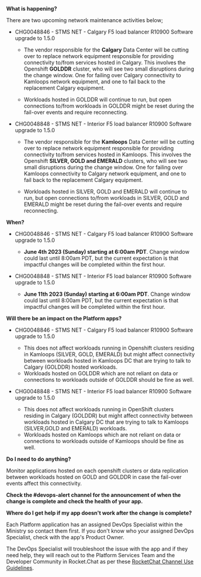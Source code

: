 **What is happening?**

There are two upcoming network maintenance activities below;

- CHG0048846 - STMS NET - Calgary F5 load balancer R10900 Software upgrade to 1.5.0

  - The vendor responsible for the **Calgary** Data Center will be cutting over to replace network equipment responsible for providing connectivity to/from services hosted in Calgary. This involves the Openshift **GOLDDR** cluster, who will see two small disruptions during the change window. One for failing over Calgary connectivity to Kamloops network equipment, and one to fail back to the replacement Calgary equipment.

  - Workloads hosted in GOLDDR will continue to run, but open connections to/from workloads in GOLDDR might be reset during the fail-over events and require reconnecting.

- CHG0048848 - STMS NET - Interior F5 load balancer R10900 Software upgrade to 1.5.0

  - The vendor responsible for the **Kamloops** Data Center will be cutting over to replace network equipment responsible for providing connectivity to/from services hosted in Kamloops. This involves the Openshift **SILVER, GOLD and EMERALD** clusters, who will see two small disruptions during the change window. One for failing over Kamloops connectivity to Calgary network equipment, and one to fail back to the replacement Calgary equipment.

  - Workloads hosted in SILVER, GOLD and EMERALD will continue to run, but open connections to/from workloads in SILVER, GOLD and EMERALD might be reset during the fail-over events and require reconnecting.

**When?**

- CHG0048846 - STMS NET - Calgary F5 load balancer R10900 Software upgrade to 1.5.0

  - **June 4th 2023 (Sunday) starting at 6:00am PDT**. Change window could last until 8:00am PDT, but the current expectation is that impactful changes will be completed within the first hour.

- CHG0048848 - STMS NET - Interior F5 load balancer R10900 Software upgrade to 1.5.0

  - **June 11th 2023 (Sunday) starting at 6:00am PDT**. Change window could last until 8:00am PDT, but the current expectation is that impactful changes will be completed within the first hour.

**Will there be an impact on the Platform apps?**

- CHG0048846 - STMS NET - Calgary F5 load balancer R10900 Software upgrade to 1.5.0
  
  - This does not affect workloads running in Openshift clusters residing in Kamloops (SILVER, GOLD, EMERALD) but might affect connectivity between workloads hosted in Kamloops DC that are trying to talk to Calgary (GOLDDR) hosted workloads.
  - Workloads hosted on GOLDDR which are not reliant on data or connections to workloads outside of GOLDDR should be fine as well.

- CHG0048848 - STMS NET - Interior F5 load balancer R10900 Software upgrade to 1.5.0

  - This does not affect workloads running in OpenShift clusters residing in Calgary (GOLDDR) but might affect connectivity between workloads hosted in Calgary DC that are trying to talk to Kamloops (SILVER,GOLD and EMERALD) workloads.
  - Workloads hosted on Kamloops which are not reliant on data or connections to workloads outside of Kamloops should be fine as well.

**Do I need to do anything?**

Monitor applications hosted on each openshift clusters or data replication between workloads hosted on GOLD and GOLDDR in case the fail-over events affect this connectivity.

**Check the #devops-alert channel for the announcement of when the change is complete and check the health of your app.**

**Where do I get help if my app doesn't work after the change is complete?**

Each Platform application has an assigned DevOps Specialist within the Ministry so contact them first. If you don't know who your assigned DevOps Specialist, check with the app's Product Owner.

The DevOps Specialist will troubleshoot the issue with the app and if they need help, they will reach out to the Platform Services Team and the Developer Community in Rocket.Chat as per these [RocketChat Channel Use Guidelines](
https://developer.gov.bc.ca/Getting-human-support-for-issues-not-covered-by-devops-requests).
